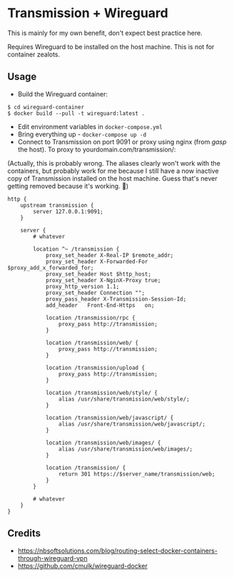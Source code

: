 Transmission + Wireguard
========================

This is mainly for my own benefit, don't expect best practice here.

Requires Wireguard to be installed on the host machine. This is not for container zealots.

Usage
-----

* Build the Wireguard container:

```shell
$ cd wireguard-container
$ docker build --pull -t wireguard:latest .
```

* Edit environment variables in `docker-compose.yml`
* Bring everything up - `docker-compose up -d`
* Connect to Transmission on port 9091 or proxy using nginx (from *gasp* the host). To proxy to yourdomain.com/transmission/:

(Actually, this is probably wrong. The aliases clearly won't work with the containers, but probably work for me because I still have a now inactive copy of Transmission installed on the host machine. Guess that's never getting removed because it's working. 🤷)

```
http {
    upstream transmission {
        server 127.0.0.1:9091;
    }

    server {
        # whatever

        location ^~ /transmission {
            proxy_set_header X-Real-IP $remote_addr;
            proxy_set_header X-Forwarded-For $proxy_add_x_forwarded_for;
            proxy_set_header Host $http_host;
            proxy_set_header X-NginX-Proxy true;
            proxy_http_version 1.1;
            proxy_set_header Connection "";
            proxy_pass_header X-Transmission-Session-Id;
            add_header   Front-End-Https   on;

            location /transmission/rpc {
                proxy_pass http://transmission;
            }

            location /transmission/web/ {
                proxy_pass http://transmission;
            }

            location /transmission/upload {
                proxy_pass http://transmission;
            }

            location /transmission/web/style/ {
                alias /usr/share/transmission/web/style/;
            }

            location /transmission/web/javascript/ {
                alias /usr/share/transmission/web/javascript/;
            }

            location /transmission/web/images/ {
                alias /usr/share/transmission/web/images/;
            }

            location /transmission/ {
                return 301 https://$server_name/transmission/web;
            }
        }

        # whatever
    }
}
```

Credits
-------

* https://nbsoftsolutions.com/blog/routing-select-docker-containers-through-wireguard-vpn
* https://github.com/cmulk/wireguard-docker
